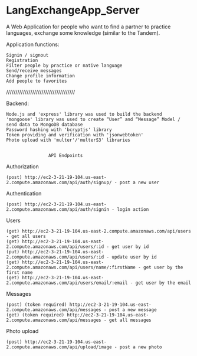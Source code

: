 # LangExchangeApp_Server

A Web Application for people who want to find a partner to practice languages, exchange some knowledge (similar to the Tandem). 

Application functions:

    Signin / signout 
    Registration
    Filter people by practice or native language
    Send/receive messages
    Change profile information
    Add people to favorites 

/////////////////////////////////////

Backend:

    Node.js and 'express' library was used to build the backend
    'mongoose' library was used to create “User” and “Message” Model / send data to MongoDB database
    Password hashing with 'bcryptjs' library
    Token providing and verification with 'jsonwebtoken'
    Photo upload with 'multer'/'multerS3' libraries
 

                    API Endpoints

Authorization

    (post) http://ec2-3-21-19-104.us-east-2.compute.amazonaws.com/api/auth/signup/ - post a new user

Authentication

    (post) http://ec2-3-21-19-104.us-east-2.compute.amazonaws.com/api/auth/signin - login action

Users

    (get) http://ec2-3-21-19-104.us-east-2.compute.amazonaws.com/api/users - get all users
    (get) http://ec2-3-21-19-104.us-east-2.compute.amazonaws.com/api/users/:id - get user by id
    (put) http://ec2-3-21-19-104.us-east-2.compute.amazonaws.com/api/users/:id - update user by id
    (get) http://ec2-3-21-19-104.us-east-2.compute.amazonaws.com/api/users/name/:firstName - get user by the first name
    (get) http://ec2-3-21-19-104.us-east-2.compute.amazonaws.com/api/users/email/:email - get user by the email

Messages

    (post) (token required) http://ec2-3-21-19-104.us-east-2.compute.amazonaws.com/api/messages - post a new message
    (get) (token required) http://ec2-3-21-19-104.us-east-2.compute.amazonaws.com/api/messages - get all messages

Photo upload

    (post) http://ec2-3-21-19-104.us-east-2.compute.amazonaws.com/api/upload/image - post a new photo
